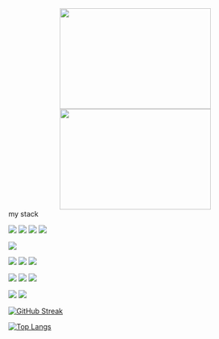 <div id="header" align="center">
  <img src="https://media1.tenor.com/m/FI9CZRTgweMAAAAd/lain-lain-iwakura.gif" width="300" height="200"/>
  <img src="https://media1.tenor.com/m/s5VJx6jUwAUAAAAC/sealyx-the-pet-girl-of-sakurasou.gif" width="300" height="200"/> 
</div>
<div align="center"> <img src="https://komarev.com/ghpvc/?username=zimnyles&style=flat-square&color=blue" alt=""/> </div>
my stack

<img src="https://img.shields.io/badge/Golang-222222?style=for-the-badge&logo=go&logoColor=#00ADD8"/>  <img src="https://img.shields.io/badge/Fiber-00BFFF?style=for-the-badge&logo=&logoColor=#3366CC"/> <img src="https://img.shields.io/badge/templ-FFFF00?style=for-the-badge&logo=&logoColor=#3366CC"/> <img src="https://img.shields.io/badge/gorm-3f424a?style=for-the-badge&logo=&logoColor=#00ADD8"/> 

<img src="https://img.shields.io/badge/Python-222222?style=for-the-badge&logo=python&logoColor=#3776AB"/>

<img src="https://img.shields.io/badge/PostgreSQL-222222?style=for-the-badge&logo=postgresql&logoColor=#4169E1"/> <img src="https://img.shields.io/badge/mysql-222222?style=for-the-badge&logo=mysql&logoColor=#4169E1"/> <img src="https://img.shields.io/badge/docker-222222?style=for-the-badge&logo=docker&logoColor=#2496ED"/>

<img src="https://img.shields.io/badge/HTML-222222?style=for-the-badge&logo=html5&logoColor=#E34F26"/> <img src="https://img.shields.io/badge/CSS-222222?style=for-the-badge&logo=CSS&logoColor=#663399"/> <img src="https://img.shields.io/badge/HTMX-222222?style=for-the-badge&logo=htmx&logoColor=#3366CC"/>

<img src="https://img.shields.io/badge/git-222222?style=for-the-badge&logo=git&logoColor=#F05032"/> <img src="https://img.shields.io/badge/github-222222?style=for-the-badge&logo=github&logoColor=#181717"/>

[![GitHub Streak](http://github-readme-streak-stats.herokuapp.com?user=zimnyles&theme=dark&background=000000)](https://git.io/streak-stats)

[![Top Langs](https://github-readme-stats.vercel.app/api/top-langs/?username=zimnyles&layout=compact&theme=vision-friendly-dark)](https://github.com/anuraghazra/github-readme-stats)


